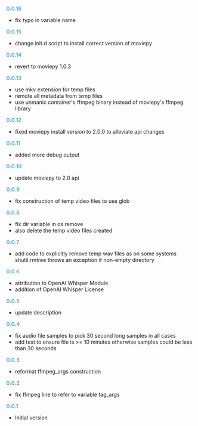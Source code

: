 
**<span style="color:#56adda">0.0.16</span>**
- fix typo in variable name

**<span style="color:#56adda">0.0.15</span>**
- change init.d script to install correct version of moviepy

**<span style="color:#56adda">0.0.14</span>**
- revert to moviepy 1.0.3

**<span style="color:#56adda">0.0.13</span>**
- use mkv extension for temp files
- remote all metadata from temp files
- use unmanic container's ffmpeg binary instead of moviepy's ffmpeg library

**<span style="color:#56adda">0.0.12</span>**
- fixed moviepy install version to 2.0.0 to alleviate api changes

**<span style="color:#56adda">0.0.11</span>**
- added more debug output

**<span style="color:#56adda">0.0.10</span>**
- update moviepy to 2.0 api

**<span style="color:#56adda">0.0.9</span>**
- fix construction of temp video files to use glob

**<span style="color:#56adda">0.0.8</span>**
- fix dir variable in os.remove
- also delete the temp video files created

**<span style="color:#56adda">0.0.7</span>**
- add code to explicitly remove temp wav files as on some systems shutil.rmtree throws an exception if non-empty directory 

**<span style="color:#56adda">0.0.6</span>**
- attribution to OpenAI Whisper Module
- addition of OpenAI Whisper License

**<span style="color:#56adda">0.0.5</span>**
- update description 

**<span style="color:#56adda">0.0.4</span>**
- fix audio file samples to pick 30 second long samples in all cases
- add test to ensure file is >= 10 minutes otherwise samples could be less than 30 seconds

**<span style="color:#56adda">0.0.3</span>**
- reformat ffmpeg_args construction

**<span style="color:#56adda">0.0.2</span>**
- fix ffmpeg line to refer to variable tag_args

**<span style="color:#56adda">0.0.1</span>**
- Initial version
